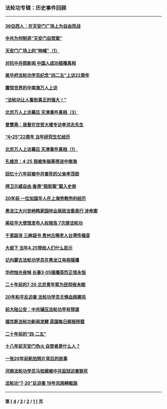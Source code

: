 ### 法轮功专辑：历史事件回顾
---
#### [36位西人：在天安门广场上为自由而战](../../pages/nf5793/n13390029.md?06140430) 
#### [中共为何制造“天安门自焚案”](../../pages/nf5793/n13183270.md?06140430) 
#### [天安门广场上的“呐喊”（1）](../../pages/nf5793/n13105277.md?06140430) 
#### [对抗中共假新闻 中国人成功插播真相](../../pages/nf5793/n12910618.md?06140430) 
#### [美华府法轮功学员纪念“四二五”上访22周年](../../pages/nf5793/n12904445.md?06140430) 
#### [震惊世界的中南海万人上访](../../pages/nf5793/n12903976.md?06140430) 
#### [“法轮功让人看到真正的强大！”](../../pages/nf5793/n12903195.md?06140430) 
#### [北京万人上访幕后 天津事件真相（3）](../../pages/nf5793/n12902807.md?06140430) 
#### [曾慧燕：我曾在世贸大楼专访李洪志先生](../../pages/nf5793/n12898729.md?06140430) 
#### [“4•25”22周年 当年研究生忆经历](../../pages/nf5793/n12894152.md?06140430) 
#### [北京万人上访幕后 天津事件真相（1）](../../pages/nf5793/n12885174.md?06140430) 
#### [孔维京：4·25 我被朱镕基带进中南海](../../pages/nf5793/n12864987.md?06140430) 
#### [回忆十六年前被中共害死的父亲李茂勋](../../pages/nf5793/n12880270.md?06140430) 
#### [捍卫示威自由 香港“阻街案”载入史册](../../pages/nf5793/n12811245.md?06140430) 
#### [20年前 一位加国华人在上海劳教所的经历](../../pages/nf5793/n12707932.md?06140430) 
#### [黑龙江大兴安岭韩家园林业局政法委恶行 涉命案](../../pages/nf5793/n12622815.md?06140430) 
#### [美驻华大使馆发布人权报告 7次提法轮功](../../pages/nf5793/n12520541.md?06140430) 
#### [千里跋涉 三麻袋书 贵州古稀老人台湾传福音](../../pages/nf5793/n12198750.md?06140430) 
#### [大疫下 当年4.25带给人们什么启示](../../pages/nf5793/n12058565.md?06140430) 
#### [记内蒙古法轮功学员在黑龙江电视插播](../../pages/nf5793/n11699194.md?06140430) 
#### [华府烛光夜悼 长春3·05插播英烈正信永恒](../../pages/nf5793/n11397432.md?06140430) 
#### [二十年前的7·20 北京青年郭为民彻夜未眠](../../pages/nf5793/n11354195.md?06140430) 
#### [20年和平反迫害 法轮功学员无惧血雨腥风](../../pages/nf5793/n11348279.md?06140430) 
#### [前大陆公安：中共镇压法轮功早有预谋](../../pages/nf5793/n11352168.md?06140430) 
#### [福克斯法轮功新闻发酵  英国每日邮报转载](../../pages/nf5793/n11285952.md?06140430) 
#### [二十年前的“四·二五”](../../pages/nf5793/n11207639.md?06140430) 
#### [十八年前天安门伪火 自焚者是什么人？](../../pages/nf5793/n10996556.md?06140430) 
#### [一张20年前航拍照片背后的故事](../../pages/nf5793/n10693797.md?06140430) 
#### [河南法轮功学员马桂娥被中共监狱迫害致死](../../pages/nf5793/n10684974.md?06140430) 
#### [法轮功“7‧20”反迫害 19年风雨崎岖路](../../pages/nf5793/n10570834.md?06140430) 

---
#### 第 [ [4](./4.md?06140430) / [3](./3.md?06140430) / [2](./2.md?06140430) / [1](./1.md?06140430) ] 页
